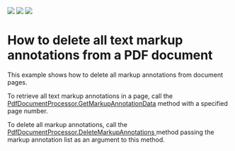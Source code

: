 <!-- default badges list -->
![](https://img.shields.io/endpoint?url=https://codecentral.devexpress.com/api/v1/VersionRange/180363980/17.2.2%2B)
[![](https://img.shields.io/badge/Open_in_DevExpress_Support_Center-FF7200?style=flat-square&logo=DevExpress&logoColor=white)](https://supportcenter.devexpress.com/ticket/details/T545688)
[![](https://img.shields.io/badge/📖_How_to_use_DevExpress_Examples-e9f6fc?style=flat-square)](https://docs.devexpress.com/GeneralInformation/403183)
<!-- default badges end -->
#  How to delete all text markup annotations from a PDF document

<p>This example shows how to delete all markup annotations from document pages.</p>
<p>To retrieve all text markup annotations in a page, call the <a href="https://documentation.devexpress.com/OfficeFileAPI/DevExpress.Pdf.PdfDocumentProcessor.GetMarkupAnnotationData.method"><u>PdfDocumentProcessor.GetMarkupAnnotationData</u></a>  method with a specified page number.</p>

<p>To delete all markup annotations, call the  <a href="https://documentation.devexpress.com/OfficeFileAPI/DevExpress.Pdf.PdfDocumentProcessor.DeleteMarkupAnnotations.method"><u>PdfDocumentProcessor.DeleteMarkupAnnotations</u> </a> method passing the markup annotation list as an argument to this method.</p>

<br/>
